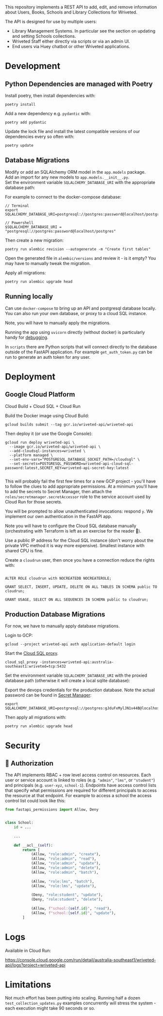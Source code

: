 
This repository implements a REST API to add, edit, and remove information about 
Users, Books, Schools and Library Collections for Wriveted.

The API is designed for use by multiple users:
* Library Management Systems. In particular see the section on updating and setting Schools collections.
* Wriveted Staff either directly via scripts or via an admin UI.
* End users via Huey chatbot or other Wriveted applications.


# Development


## Python Dependencies are managed with Poetry

Install poetry, then install dependencies with:

```shell
poetry install
```

Add a new dependency e.g. `pydantic` with:

```shell
poetry add pydantic
```

Update the lock file and install the latest compatible versions of our dependencies every so often with:

```shell
poetry update
```


## Database Migrations

Modify or add an SQLAlchemy ORM model in the `app.models` package.  
Add an import for any new models to `app.models.__init__.py`.  
Set the environment variable `SQLALCHEMY_DATABASE_URI` with the appropriate database path:

For example to connect to the docker-compose database:
```
// Terminal
export SQLALCHEMY_DATABASE_URI=postgresql://postgres:password@localhost/postgres

// Powershell
$SQLALCHEMY_DATABASE_URI = "postgresql://postgres:password@localhost/postgres"
```

Then create a new migration:

```shell
poetry run alembic revision --autogenerate -m "Create first tables"
```

Open the generated file in `alembic/versions` and review it - is it empty?
You may have to manually tweak the migration.

Apply all migrations:

```shell
poetry run alembic upgrade head
```


## Running locally

Can use `docker-compose` to bring up an API and postgresql database locally.
You can also run your own database, or proxy to a cloud SQL instance.

Note, you will have to manually apply the migrations.

Running the app using `uvicorn` directly (without docker) is particularly handy for 
[debugging](https://fastapi.tiangolo.com/tutorial/debugging/).

In `scripts` there are Python scripts that will connect directly to the 
database outside of the FastAPI application. For example `get_auth_token.py`
can be run to generate an auth token for any user.


# Deployment

## Google Cloud Platform

Cloud Build + Cloud SQL + Cloud Run

Build the Docker image using Cloud Build:

`gcloud builds submit --tag gcr.io/wriveted-api/wriveted-api`

Then deploy it (or use the Google Console):

```shell
gcloud run deploy wriveted-api \
  --image gcr.io/wriveted-api/wriveted-api \
  --add-cloudsql-instances=wriveted \
  --platform managed \
  --set-env-vars="POSTGRESQL_DATABASE_SOCKET_PATH=/cloudsql" \
  --set-secrets=POSTGRESQL_PASSWORD=wriveted-api-cloud-sql-password:latest,SECRET_KEY=wriveted-api-secret-key:latest
  
```

This will probably fail the first few times for a new GCP project - you'll have
to follow the clues to add appropriate permissions.
At a minimum you'll have to add the secrets to Secret Manager, then attach
the `roles/secretmanager.secretAccessor` role to the service account used by 
Cloud Run for those secrets.

You will be prompted to allow unauthenticated invocations: respond `y`. We 
implement our own authentication in the FastAPI app.

Note you will have to configure the Cloud SQL database manually 
(orchestrating with Terraform is left as an exercise for the reader 👋).

Use a public IP address for the Cloud SQL instance (don't worry about the
private VPC method it is way more expensive).
Smallest instance with shared CPU is fine.

Create a `cloudrun` user, then once you have a connection
reduce the rights with:

```postgresql

ALTER ROLE cloudrun with NOCREATEDB NOCREATEROLE;

GRANT SELECT, INSERT, UPDATE, DELETE ON ALL TABLES IN SCHEMA public TO cloudrun;

GRANT USAGE, SELECT ON ALL SEQUENCES IN SCHEMA public to cloudrun;

```

## Production Database Migrations

For now, we have to manually apply database migrations.

Login to GCP:

```shell
gcloud --project wriveted-api auth application-default login
```

Start the [Cloud SQL proxy](https://cloud.google.com/sql/docs/postgres/quickstart-proxy-test).

```shell
cloud_sql_proxy -instances=wriveted-api:australia-southeast1:wriveted=tcp:5432
```

Set the environment variable `SQLALCHEMY_DATABASE_URI` with the proxied database path (otherwise it will create a local sqlite database):

Export the devops credentials for the production database. Note the actual password can be found in
[Secret Manager](https://console.cloud.google.com/security/secret-manager?project=wriveted-api):

```
export SQLALCHEMY_DATABASE_URI=postgresql://postgres:gJduFxMylJN1v44B@localhost/postgres
```

Then apply all migrations with:

```shell
poetry run alembic upgrade head
```

# Security

## 🚨 Authorization

The API implements RBAC + row level access control on resources. Each user or service account
is linked to roles (e.g. `"admin"`, `"lms"`, or `"student"`) and principals (e.g. `user-xyz`,
`school-1`). Endpoints have access control lists that specify what permissions are required for
different principals to access the resource at that endpoint. For example to access a school
the access control list could look like this:

```python
from fastapi_permissions import Allow, Deny


class School:
    id = ...
    
    ...
    
    def __acl__(self):
        return [
            (Allow, "role:admin", "create"),
            (Allow, "role:admin", "read"),
            (Allow, "role:admin", "update"),
            (Allow, "role:admin", "delete"),
            (Allow, "role:admin", "batch"),
        
            (Allow, "role:lms", "batch"),
            (Allow, "role:lms", "update"),
        
            (Deny, "role:student", "update"),
            (Deny, "role:student", "delete"),
        
            (Allow, f"school:{self.id}", "read"),
            (Allow, f"school:{self.id}", "update"),
        ]
```


# Logs

Available in Cloud Run:

https://console.cloud.google.com/run/detail/australia-southeast1/wriveted-api/logs?project=wriveted-api


# Limitations

Not much effort has been putting into scaling. Running half a dozen `test_collection_updates.py` examples
concurrently will stress the system - each execution might take 90 seconds or so.
